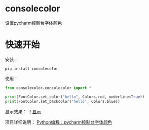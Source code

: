 # consolecolor
设置pycharm控制台字体颜色

# 快速开始
安装：

```
pip install consolecolor
```

使用：
```python
from consolecolor.consolecolor import *

print(FontColor.set_color("hello", Colors.red, underline=True))
print(FontColor.set_backcolor("hello", Colors.blue))

```
显示效果：
！[显示](img/color.png)

项目详细说明：
[Python编程：pycharm控制台字体颜色](https://blog.csdn.net/mouday/article/details/79152994)